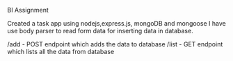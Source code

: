 BI Assignment

Created a task app using nodejs,express.js, mongoDB and mongoose
I have use body parser to read form data for inserting data in database.

/add - POST endpoint which adds the data to database
/list - GET endpoint which lists all the data from database